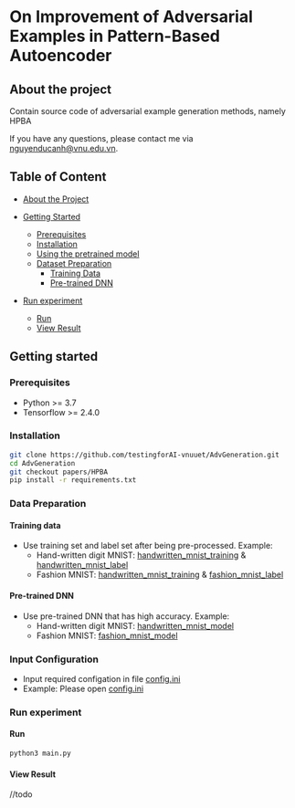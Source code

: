 # On Improvement of Adversarial Examples in Pattern-Based Autoencoder


## About the project
Contain source code of adversarial example generation methods, namely HPBA 

If you have any questions, please contact me via nguyenducanh@vnu.edu.vn.

## Table of Content 

* [About the Project](#about-the-project)
* [Getting Started](#getting-started)
  * [Prerequisites](#prerequisites)
  * [Installation](#installation)
  * [Using the pretrained model](#Using-the-pretrained-model)
  * [Dataset Preparation](#Dataset-Preparation)
    * [Training Data](#Training-data)
    * [Pre-trained DNN](#Pre-trained-DNN)

* [Run experiment](#Run-experiment)
  * [Run](#run)
  * [View Result](#View-Result)


## Getting started

### Prerequisites

* Python >= 3.7
* Tensorflow >= 2.4.0
### Installation
```sh
git clone https://github.com/testingforAI-vnuuet/AdvGeneration.git
cd AdvGeneration
git checkout papers/HPBA
pip install -r requirements.txt
```
### Data Preparation

#### Training data
- Use training set and label set after being pre-processed. Example:
  - Hand-written digit MNIST: [handwritten_mnist_training](https://drive.google.com/file/d/1R7gvFYTrtH75cV7qDg_zaQJ5J8ccIZCV/view?usp=sharing) & 
 [handwritten_mnist_label](https://drive.google.com/file/d/1miFdEi1X8Fr6hZx9_9UbWOmC8MPS27AJ/view?usp=sharing)
  - Fashion MNIST: [handwritten_mnist_training](https://drive.google.com/file/d/1rEDOowWbCvKFPphJMtoSW0UHvEZYAmxV/view?usp=sharing) & [fashion_mnist_label](https://drive.google.com/file/d/1miFdEi1X8Fr6hZx9_9UbWOmC8MPS27AJ/view?usp=sharing)
#### Pre-trained DNN
- Use pre-trained DNN that has high accuracy. Example:
  - Hand-written digit MNIST: [handwritten_mnist_model](https://drive.google.com/file/d/1eBmWjM3HPp2Ci3e6dhd7iMNYCik2Se8q/view?usp=sharing)
  - Fashion MNIST: [fashion_mnist_model](https://drive.google.com/file/d/1aVk4oMzOSqsh7qzF_zXUC0Qy2ftHmP_B/view?usp=sharing)
### Input Configuration
- Input required configation in file [config.ini](config.ini)
- Example: Please open [config.ini](config.ini)
### Run experiment
#### Run
```sh
python3 main.py
```
#### View Result
//todo
